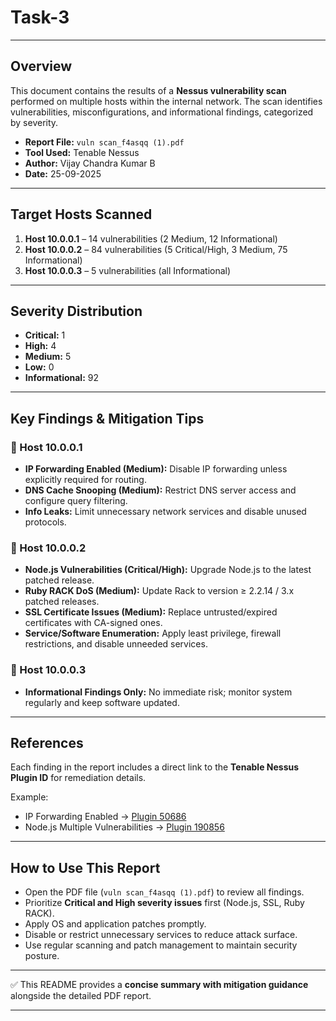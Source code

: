 # Task-3
---

## Overview

This document contains the results of a **Nessus vulnerability scan** performed on multiple hosts within the internal network.
The scan identifies vulnerabilities, misconfigurations, and informational findings, categorized by severity.

* **Report File:** `vuln scan_f4asqq (1).pdf`
* **Tool Used:** Tenable Nessus
* **Author:** Vijay Chandra Kumar B
* **Date:** 25-09-2025

---

## Target Hosts Scanned

1. **Host 10.0.0.1** – 14 vulnerabilities (2 Medium, 12 Informational)
2. **Host 10.0.0.2** – 84 vulnerabilities (5 Critical/High, 3 Medium, 75 Informational)
3. **Host 10.0.0.3** – 5 vulnerabilities (all Informational)

---

## Severity Distribution

* **Critical:** 1
* **High:** 4
* **Medium:** 5
* **Low:** 0
* **Informational:** 92

---

## Key Findings & Mitigation Tips

### 🔹 Host 10.0.0.1

* **IP Forwarding Enabled (Medium):** Disable IP forwarding unless explicitly required for routing.
* **DNS Cache Snooping (Medium):** Restrict DNS server access and configure query filtering.
* **Info Leaks:** Limit unnecessary network services and disable unused protocols.

### 🔹 Host 10.0.0.2

* **Node.js Vulnerabilities (Critical/High):** Upgrade Node.js to the latest patched release.
* **Ruby RACK DoS (Medium):** Update Rack to version ≥ 2.2.14 / 3.x patched releases.
* **SSL Certificate Issues (Medium):** Replace untrusted/expired certificates with CA-signed ones.
* **Service/Software Enumeration:** Apply least privilege, firewall restrictions, and disable unneeded services.

### 🔹 Host 10.0.0.3

* **Informational Findings Only:** No immediate risk; monitor system regularly and keep software updated.

---

## References

Each finding in the report includes a direct link to the **Tenable Nessus Plugin ID** for remediation details.

Example:

* IP Forwarding Enabled → [Plugin 50686](https://www.tenable.com/plugins/nessus/50686)
* Node.js Multiple Vulnerabilities → [Plugin 190856](https://www.tenable.com/plugins/nessus/190856)

---

## How to Use This Report

* Open the PDF file (`vuln scan_f4asqq (1).pdf`) to review all findings.
* Prioritize **Critical and High severity issues** first (Node.js, SSL, Ruby RACK).
* Apply OS and application patches promptly.
* Disable or restrict unnecessary services to reduce attack surface.
* Use regular scanning and patch management to maintain security posture.

---

✅ This README provides a **concise summary with mitigation guidance** alongside the detailed PDF report.

---




